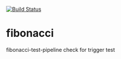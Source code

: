 [![Build Status](http://ec2-13-218-117-152.compute-1.amazonaws.com/buildStatus/icon?job=fibonacci)](http://ec2-13-218-117-152.compute-1.amazonaws.com/job/fibonacci/)
# fibonacci
fibonacci-test-pipeline
check for trigger test
